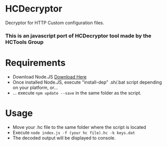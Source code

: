 # HCDecryptor
Decryptor for HTTP Custom configuration files.
### This is an javascript port of HCDecryptor tool made by the HCTools Group

# Requirements
- Download Node.JS [Download Here](https://nodejs.org/en/download/ "Node.JS Download")
- Once installed Node.JS, execute "install-dep" .sh/.bat script depending on your platform, or...
- ... execute `npm update --save` in the same folder as the script.

# Usage
- Move your .hc file to the same folder where the script is located
- Execute `node index.js -f (your hc file).hc -k keys.dat`
- The decoded output will be displayed to console.